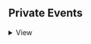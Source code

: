 ## Private Events
<details id="private-events-details">
  <summary>View</summary>

  ${event.list}
</details>
